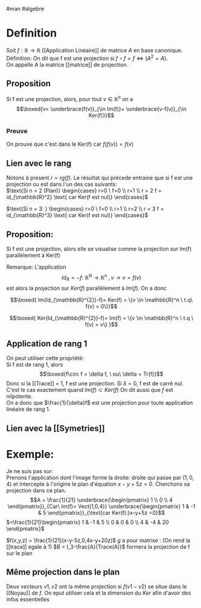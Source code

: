 #man #algebre 
# Definition
Soit $f:\mathbb{R} \to \mathbb{R}$ [[Application Linéaire]] de matrice $A$ en base canonique.
Définition: On dit que f est une projection si $f \circ f =f \Leftrightarrow(A^2=A)$.\
On appelle A la matrice [[matrice]] de projection.
## Proposition
Si f est une projection, alors, pour tout $v \in \mathbb{R}^n$ on a 
$$\boxed{v= \underbrace{f(v)}_{\in Im(f)}+ \underbrace{v-f(v)}_{\in Ker(f)}}$$
### Preuve
On prouve que c'est dans le Ker(f) car $f(f(v)) = f(v)$
## Lien avec le rang
Notons à present $r = rg(f)$. Le résultat qui précede entraine que si f est une projection ou est dans l'un des cas suivants:\
$\text{Si n = 2 (Plan)} \begin{cases}
r=0 \ f=0
\\ r=1 
\\ r = 2 f = id_{\mathbb{R}^2} \text{ car Ker(f est nul)}
\end{cases}$

$\text{Si n = 3: } \begin{cases}
r=0 \ f=0
\\ r=1 
\\ r=2
\\ r = 3 f = id_{\mathbb{R}^3} \text{ car Ker(f est nul)}
\end{cases}$
## Proposition:
Si f est une projection, alors elle se visualise comme la projection sur Im(f) parallèlement à Ker(f)

Remarque: L'application
$$Id_\mathbb{R} = -f: \ \mathbb{R}^N \to \mathbb{R}^n \ , v \to v=f(v)$$
est alors la projection sur $Ker(f)$ parallèlement à $Im(f)$. On a donc

$$\boxed{
Im(Id_{\mathbb{R}^{2}}-f)= Ker(f) = \{v \in \mathbb{R}^n \ t.q\  f(v) = 0\}}$$

$$\boxed{ Ker(Id_{\mathbb{R}^{2}}-f)= Im(f) = \{v \in \mathbb{R}^n \ t.q  \ f(v) = v\}
}$$
## Application de rang 1 
On peut utiliser cette propriété:\
Si f est de rang 1, alors
$$\boxed{f\circ f = \delta f, \ ou\ \delta = Tr(f)}$$
Donc si la [[Trace]] = 1, f est une projection.
Si $\delta=0$, f est de carré nul.\
C'est le cas exactement quand $Im(f)\subset Ker(f)$
On dit aussi que $f$ est nilpotente.\
On a donc que $\frac{1}{\delta}f$ est une projection pour toute application linéaire de rang 1.

## Lien avec la [[Symetries]]
# Exemple:
Je ne suis pas sur:\
Prenons l'application dont l'image forme la droite: droite qui passe par $(1,0,4)$ et intercepte à l'origine le plan d'équation $x-y+5z =0$. Cherchons sa projection dans ce plan.
$$A = \frac{1}{21}
\underbrace{\begin{pmatrix}
1 \\
0 \\
4
\end{pmatrix}}_{Car\ Im(f)= Vect(1,0,4)}
\underbrace{\begin{pmatrix}
1 & -1 & 5
\end{pmatrix}}_{\text{car Ker(f):}x-y+5z =0}$$
$=\frac{1}{21}\begin{pmatrix}
1 & -1 & 5 \\
0 & 0 & 0 \\
4 & -4 & 20
\end{pmatrix}$

$f(x,y,z) = \frac{1}{21}(x-y-5z,0,4x-y+20z)$
$g$ a pour matrixe :
(On rend la [[trace]] egale à 1)
$B = I_3-\frac{A}{Trace(A)}$ formera la projection de f sur le plan
## Même projection dans le plan
Deux vecteurs $v1, v2$ ont la même projection si $f(v1-v2)$ se situe dans le [[Noyau]] de $f$. On eput utiliser cela et la dimension du $Ker$ afin d'avoir des infos essentielles